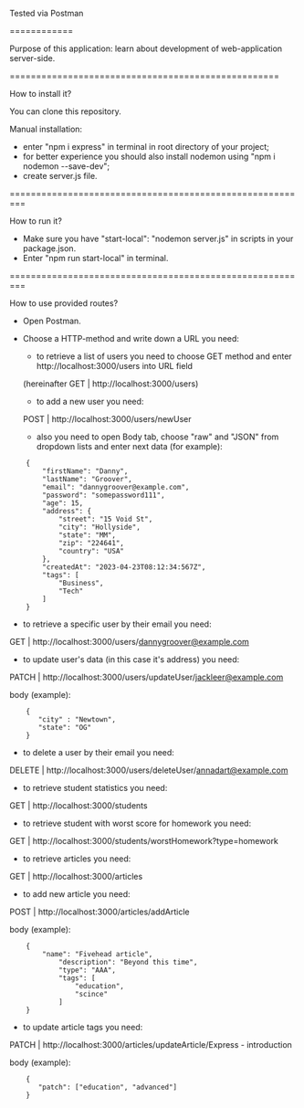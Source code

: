 Tested via Postman

============

Purpose of this application: learn about development of web-application server-side.

===================================================

How to install it?

You can clone this repository. 

Manual installation:

- enter "npm i express" in terminal in root directory of your project;
- for better experience you should also install nodemon using "npm i nodemon --save-dev";
- create server.js file.

=========================================================

How to run it?

- Make sure you have "start-local": "nodemon server.js" in scripts in your package.json.
- Enter "npm run start-local" in terminal.

=========================================================

How to use provided routes?

- Open Postman.
- Choose a HTTP-method and write down a URL you need:
   - to retrieve a list of users you need to choose GET method and enter http://localhost:3000/users into URL field

   (hereinafter GET | http://localhost:3000/users)

   - to add a new user you need:
 
   POST | http://localhost:3000/users/newUser

   - also you need to open Body tab, choose "raw" and "JSON" from dropdown lists and enter next data (for example):
  
```
    {
        "firstName": "Danny",
        "lastName": "Groover",
        "email": "dannygroover@example.com",
        "password": "somepassword111",
        "age": 15,
        "address": {
            "street": "15 Void St",
            "city": "Hollyside",
            "state": "MM",
            "zip": "224641",
            "country": "USA"
        },
        "createdAt": "2023-04-23T08:12:34:567Z",
        "tags": [
            "Business",
            "Tech"
        ]
    }
```

   - to retrieve a specific user by their email you need:
  
   GET | http://localhost:3000/users/dannygroover@example.com

   - to update user's data (in this case it's address) you need:
  
   PATCH | http://localhost:3000/users/updateUser/jackleer@example.com
  
   body (example):
    
```
    {
       "city" : "Newtown",
       "state": "OG"
    }
```

   - to delete a user by their email you need:
  
   DELETE | http://localhost:3000/users/deleteUser/annadart@example.com
  
   - to retrieve student statistics you need:

   GET | http://localhost:3000/students
  
   - to retrieve student with worst score for homework you need:
  
   GET | http://localhost:3000/students/worstHomework?type=homework
  
   - to retrieve articles you need:
  
   GET | http://localhost:3000/articles
  
   - to add new article you need:
  
   POST | http://localhost:3000/articles/addArticle
  
   body (example):
   
```  
    {
        "name": "Fivehead article",
            "description": "Beyond this time",
            "type": "AAA",
            "tags": [
                "education",
                "scince"
            ]
    }
```

   - to update article tags you need:
  
   PATCH | http://localhost:3000/articles/updateArticle/Express - introduction
  
   body (example):
   
```
    {
       "patch": ["education", "advanced"]
    }
```
   
    

